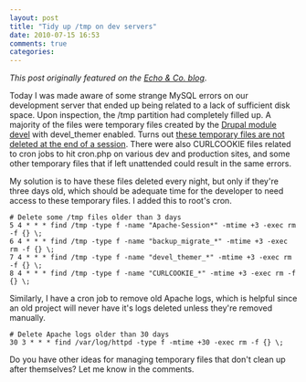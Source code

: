 ```yaml
---
layout: post
title: "Tidy up /tmp on dev servers"
date: 2010-07-15 16:53
comments: true
categories:
---
```


*This post originally featured on the [Echo &amp; Co. blog](http://echo.co/blog/tidy-tmp-dev-servers)*.

Today I was made aware of some strange MySQL errors on our development server that ended up being related to a lack of sufficient disk space. Upon inspection, the /tmp partition had completely filled up. A majority of the files were temporary files created by the [Drupal module devel](http://drupal.org/project/devel) with devel_themer enabled. Turns out [these temporary files are not deleted at the end of a session](http://drupal.org/node/327512). There were also CURLCOOKIE files related to cron jobs to hit cron.php on various dev and production sites, and some other temporary files that if left unattended could result in the same errors.

My solution is to have these files deleted every night, but only if they're three days old, which should be adequate time for the developer to need access to these temporary files. I added this to root's cron.

```
# Delete some /tmp files older than 3 days
5 4 * * * find /tmp -type f -name "Apache-Session*" -mtime +3 -exec rm -f {} \;
6 4 * * * find /tmp -type f -name "backup_migrate_*" -mtime +3 -exec rm -f {} \;
7 4 * * * find /tmp -type f -name "devel_themer_*" -mtime +3 -exec rm -f {} \;
8 4 * * * find /tmp -type f -name "CURLCOOKIE_*" -mtime +3 -exec rm -f {} \;
```

Similarly, I have a cron job to remove old Apache logs, which is helpful since an old project will never have it's logs deleted unless they're removed manually.

```
# Delete Apache logs older than 30 days
30 3 * * * find /var/log/httpd -type f -mtime +30 -exec rm -f {} \;
```

Do you have other ideas for managing temporary files that don't clean up after themselves? Let me know in the comments.